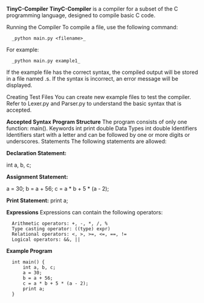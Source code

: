**TinyC-Compiler**
**TinyC-Compiler** is a compiler for a subset of the C programming language, designed to compile basic C code.

Running the Compiler
To compile a file, use the following command:

      _python main.py <filename>_

For example:


      _python main.py example1_

If the example file has the correct syntax, the compiled output will be stored in a file named <filename>.s. If the syntax is incorrect, an error message will be displayed.

Creating Test Files
You can create new example files to test the compiler. Refer to Lexer.py and Parser.py to understand the basic syntax that is accepted.

**Accepted Syntax**
**Program Structure**
      The program consists of only one function: main().
      Keywords
      int
      print
      double
      Data Types
      int
      double
      Identifiers
      Identifiers start with a letter and can be followed by one or more digits or underscores.
      Statements
The following statements are allowed:

**Declaration Statement:**

int a, b, c;


**Assignment Statement:**

a = 30;
b = a + 56;
c = a * b + 5 * (a - 2);


**Print Statement:**
print a;

**Expressions**
Expressions can contain the following operators:

      Arithmetic operators: +, -, *, /, %
      Type casting operator: ((type) expr)
      Relational operators: <, >, >=, <=, ==, !=
      Logical operators: &&, ||

      
**Example Program**

      int main() {
          int a, b, c;
          a = 30;
          b = a + 56;
          c = a * b + 5 * (a - 2);
          print a;
      }
